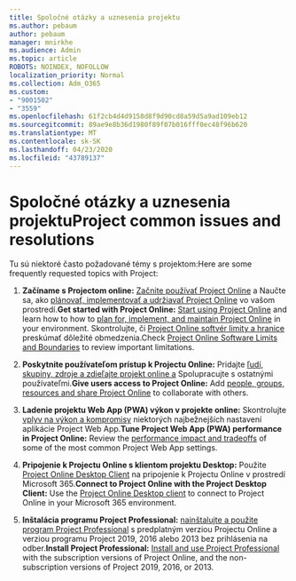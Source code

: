 ```yaml
---
title: Spoločné otázky a uznesenia projektu
ms.author: pebaum
author: pebaum
manager: mnirkhe
ms.audience: Admin
ms.topic: article
ROBOTS: NOINDEX, NOFOLLOW
localization_priority: Normal
ms.collection: Adm_O365
ms.custom:
- "9001502"
- "3559"
ms.openlocfilehash: 61f2cb4d4d9158d8f9d90cd8a59d5a9ad109eb12
ms.sourcegitcommit: 89ae9e8b36d1980f89f07b016fff0ec48f96b620
ms.translationtype: MT
ms.contentlocale: sk-SK
ms.lasthandoff: 04/23/2020
ms.locfileid: "43789137"
---
```

# <a name="project-common-issues-and-resolutions"></a><span data-ttu-id="74f31-102">Spoločné otázky a uznesenia projektu</span><span class="sxs-lookup"><span data-stu-id="74f31-102">Project common issues and resolutions</span></span>

<span data-ttu-id="74f31-103">Tu sú niektoré často požadované témy s projektom:</span><span class="sxs-lookup"><span data-stu-id="74f31-103">Here are some frequently requested topics with Project:</span></span>

1. <span data-ttu-id="74f31-104">**Začíname s Projectom online:**  [Začnite používať Project Online](https://docs.microsoft.com/ProjectOnline/get-started-with-project-online) a Naučte sa, ako [plánovať, implementovať a udržiavať Project Online](https://docs.microsoft.com/projectonline/project-online) vo vašom prostredí.</span><span class="sxs-lookup"><span data-stu-id="74f31-104">**Get started with Project Online:**  [Start using Project Online](https://docs.microsoft.com/ProjectOnline/get-started-with-project-online) and learn how to how to [plan for, implement, and maintain Project Online](https://docs.microsoft.com/projectonline/project-online) in your environment.</span></span> <span data-ttu-id="74f31-105">Skontrolujte, či [Project Online softvér limity a hranice](https://docs.microsoft.com/ProjectOnline/project-online-software-boundaries-and-limits) preskúmať dôležité obmedzenia.</span><span class="sxs-lookup"><span data-stu-id="74f31-105">Check [Project Online Software Limits and Boundaries](https://docs.microsoft.com/ProjectOnline/project-online-software-boundaries-and-limits) to review important limitations.</span></span>

2. <span data-ttu-id="74f31-106">**Poskytnite používateľom prístup k Projectu Online:** Pridajte [ľudí, skupiny, zdroje a zdieľajte projekt online a](https://docs.microsoft.com/projectonline/step-2-add-people-to-project-online) Spolupracujte s ostatnými používateľmi.</span><span class="sxs-lookup"><span data-stu-id="74f31-106">**Give users access to Project Online:** Add [people, groups, resources and share Project Online](https://docs.microsoft.com/projectonline/step-2-add-people-to-project-online) to collaborate with others.</span></span> 

3. <span data-ttu-id="74f31-107">**Ladenie projektu Web App (PWA) výkon v projekte online:** Skontrolujte [vplyv na výkon a kompromisy](https://docs.microsoft.com/projectonline/tune-project-online-performance) niektorých najbežnejších nastavení aplikácie Project Web App.</span><span class="sxs-lookup"><span data-stu-id="74f31-107">**Tune Project Web App (PWA) performance in Project Online:** Review the [performance impact and tradeoffs](https://docs.microsoft.com/projectonline/tune-project-online-performance) of some of the most common Project Web App settings.</span></span>

4. <span data-ttu-id="74f31-108">**Pripojenie k Projectu Online s klientom projektu Desktop:** Použite [Project Online Desktop Client](https://docs.microsoft.com/projectonline/connect-to-project-online-with-the-project-online-desktop-client) na pripojenie k Projectu Online v prostredí Microsoft 365.</span><span class="sxs-lookup"><span data-stu-id="74f31-108">**Connect to Project Online with the Project Desktop Client:** Use the [Project Online Desktop client](https://docs.microsoft.com/projectonline/connect-to-project-online-with-the-project-online-desktop-client) to connect to Project Online in your Microsoft 365 environment.</span></span> 

5. <span data-ttu-id="74f31-109">**Inštalácia programu Project Professional:** [nainštalujte a použite program Project Professional](https://support.office.com/article/install-project-7059249b-d9fe-4d61-ab96-5c5bf435f281) s predplatným verziou Projectu Online a verziou programu Project 2019, 2016 alebo 2013 bez prihlásenia na odber.</span><span class="sxs-lookup"><span data-stu-id="74f31-109">**Install Project Professional:** [Install and use Project Professional](https://support.office.com/article/install-project-7059249b-d9fe-4d61-ab96-5c5bf435f281) with the subscription versions of Project Online, and the non-subscription versions of Project 2019, 2016, or 2013.</span></span>
